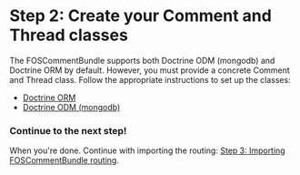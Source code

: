 Step 2: Create your Comment and Thread classes
==============================================

The FOSCommentBundle supports both Doctrine ODM (mongodb) and Doctrine ORM by
default. However, you must provide a concrete Comment and Thread class. Follow
the appropriate instructions to set up the classes:

- [Doctrine ORM](2a-mapping_orm.md)
- [Doctrine ODM (mongodb)](2b-mapping_mongodb.md)

### Continue to the next step!
When you're done. Continue with importing the routing:
[Step 3: Importing FOSCommentBundle routing](3-importing_foscommentbundle_routing.md).
